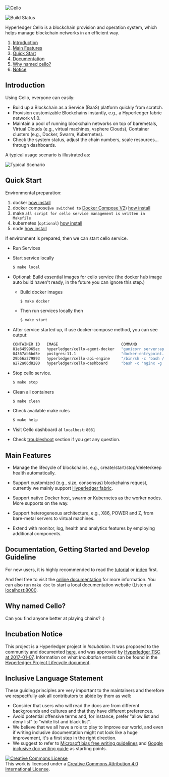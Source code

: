 ![Cello](docs/images/favicon.png)

![Build Status](https://github.com/hyperledger/cello/actions/workflows/docker-image.yml/badge.svg)

Hyperledger Cello is a blockchain provision and operation system, which helps manage blockchain networks in an efficient way.

1. [Introduction](#introduction)
2. [Main Features](#main-features)
3. [Quick Start](#quick-start)
4. [Documentation](#documentation-getting-started-and-develop-guideline)
5. [Why named cello?](#why-named-cello)
6. [Notice](#incubation-notice)

## Introduction

Using Cello, everyone can easily:

- Build up a Blockchain as a Service (BaaS) platform quickly from scratch.
- Provision customizable Blockchains instantly, e.g., a Hyperledger fabric network v1.0.
- Maintain a pool of running blockchain networks on top of baremetals, Virtual Clouds (e.g., virtual machines, vsphere Clouds), Container clusters (e.g., Docker, Swarm, Kubernetes).
- Check the system status, adjust the chain numbers, scale resources... through dashboards.

A typical usage scenario is illustrated as:

![Typical Scenario](docs/images/scenario.png)

## Quick Start

Environmental preparation:

1. docker [how install](https://get.docker.com)
2. docker compose(`we switched to` [Docker Compose V2](https://docs.docker.com/compose/#compose-v2-and-the-new-docker-compose-command)) [how install](https://docs.docker.com/compose/install/)
3. make `all script for cello service management is written in Makefile`
4. kubernetes (`optional`) [how install](https://kubernetes.io/docs/setup/)
5. node [how install](https://nodejs.org/en/download/)

If environment is prepared, then we can start cello service.

- Run Services

* Start service locally

  ```bash
  $ make local
  ```

* Optional: Build essential images for cello service (the docker hub image auto build haven't ready, in the future you can ignore this step.)

  - Build docker images
    ```bash
    $ make docker
    ```
  - Then run services locally then

    ```bash
    $ make start
    ```

* After service started up, if use docker-compose method, you can see output:

  ```bash
  CONTAINER ID   IMAGE                            COMMAND                  CREATED         STATUS         PORTS                                                                                  NAMES
  81e6459965ec   hyperledger/cello-agent-docker   "gunicorn server:app…"   4 seconds ago   Up 2 seconds   0.0.0.0:2375->2375/tcp, :::2375->2375/tcp, 0.0.0.0:5001->5001/tcp, :::5001->5001/tcp   cello.docker.agent
  04367ab6bd5e   postgres:11.1                    "docker-entrypoint.s…"   4 seconds ago   Up 2 seconds   0.0.0.0:5432->5432/tcp, :::5432->5432/tcp                                              cello-postgres
  29b56a279893   hyperledger/cello-api-engine     "/bin/sh -c 'bash /e…"   4 seconds ago   Up 2 seconds   0.0.0.0:8080->8080/tcp, :::8080->8080/tcp                                              cello-api-engine
  a272a06d8280   hyperledger/cello-dashboard      "bash -c 'nginx -g '…"   4 seconds ago   Up 2 seconds   80/tcp, 0.0.0.0:8081->8081/tcp, :::8081->8081/tcp                                      cello-dashboard
  ```

* Stop cello service.<!---, same as start, need set the `DEPLOY_METHOD` variable.-->

  ```bash
  $ make stop
  ```

* Clean all containers

  ```bash
  $ make clean
  ```

* Check available make rules

  ```bash
  $ make help
  ```

* Visit Cello dashboard at `localhost:8081`

- Check [troubleshoot](https://github.com/hyperledger/cello/blob/main/docs/setup/server.md#3-troubleshoot) section if you get any question.

## Main Features

- Manage the lifecycle of blockchains, e.g., create/start/stop/delete/keep health automatically.

- Support customized (e.g., size, consensus) blockchains request, currently we mainly support [Hyperledger fabric](https://github.com/hyperledger/fabric).

- Support native Docker host, swarm or Kubernetes as the worker nodes. More supports on the way.

- Support heterogeneous architecture, e.g., X86, POWER and Z, from bare-metal servers to virtual machines.
- Extend with monitor, log, health and analytics features by employing additional components.

## Documentation, Getting Started and Develop Guideline

For new users, it is highly recommended to read the [tutorial](docs/tutorial.md) or [index](docs/index.md) first.

And feel free to visit the [online documentation](http://cello.readthedocs.io/en/latest/) for more information. You can also run `make doc` to start a local documentation website (Listen at [localhost:8000](http://127.0.0.1:8000).

## Why named Cello?

Can you find anyone better at playing chains? :)

## Incubation Notice

This project is a Hyperledger project in _Incubation_. It was proposed to the community and documented [here](https://docs.google.com/document/d/1E2i5GRqWsIag7KTxjQ_jQdDiWcuikv3KqXeuw7NaceM/edit), and was approved by [Hyperledger TSC at 2017-01-07](https://lists.hyperledger.org/pipermail/hyperledger-tsc/2017-January/000535.html). Information on what _Incubation_ entails can be found in the [Hyperledger Project Lifecycle document](https://goo.gl/4edNRc).

## Inclusive Language Statement

These guiding principles are very important to the maintainers and therefore
we respectfully ask all contributors to abide by them as well:

- Consider that users who will read the docs are from different backgrounds and
  cultures and that they have different preferences.
- Avoid potential offensive terms and, for instance, prefer "allow list and
  deny list" to "white list and black list".
- We believe that we all have a role to play to improve our world, and even if
  writing inclusive documentation might not look like a huge improvement, it's a
  first step in the right direction.
- We suggest to refer to
  [Microsoft bias free writing guidelines](https://docs.microsoft.com/en-us/style-guide/bias-free-communication)
  and
  [Google inclusive doc writing guide](https://developers.google.com/style/inclusive-documentation)
  as starting points.

<a rel="license" href="http://creativecommons.org/licenses/by/4.0/"><img alt="Creative Commons License" style="border-width:0" src="https://i.creativecommons.org/l/by/4.0/88x31.png" /></a><br />This work is licensed under a <a rel="license" href="http://creativecommons.org/licenses/by/4.0/">Creative Commons Attribution 4.0 International License</a>.
